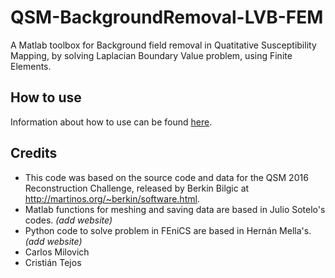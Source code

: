 # QSM-BackgroundRemoval-LVB-FEM

A Matlab toolbox for Background field removal in Quatitative Susceptibility Mapping, by solving Laplacian Boundary Value problem, using Finite Elements.

## How to use
Information about how to use can be found [here](../report/Background_removal_FEM.pdf).



## Credits
- This code was based on the source code and data for the QSM 2016 Reconstruction Challenge, released by Berkin Bilgic at http://martinos.org/~berkin/software.html.
- Matlab functions for meshing and saving data are based in Julio Sotelo's codes. *(add website)*
- Python code to solve problem in FEniCS are based in Hernán Mella's. *(add website)*
- Carlos Milovich
- Cristián Tejos
